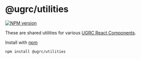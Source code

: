# @ugrc/utilities

[![NPM version](https://badgen.net/npm/v/@ugrc/utilities)](https://www.npmjs.com/package/@ugrc/utilities)

These are shared utilities for various [UGRC React Components](https://github.com/agrc/kitchen-sink).

Install with [npm](https://www.npmjs.com/)

```bash
npm install @ugrc/utilities
```
